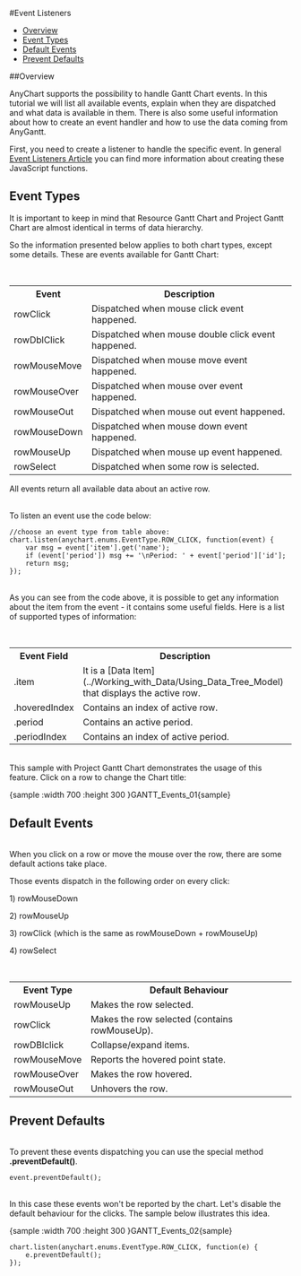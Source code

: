 #Event Listeners

* [Overview](#overview)
* [Event Types](#event_types)
* [Default Events](#default_events)
* [Prevent Defaults](#prevent_defaults)

##Overview

AnyChart supports the possibility to handle Gantt Chart events. In this tutorial we will list all available events, 
explain when they are dispatched and what data is available in them. There is also some useful information about how to create an event handler and how to use the data coming from AnyGantt.

First, you need to create a listener to handle the specific event. In general [Event Listeners Article](../Common_Settings/Event_Listeners#listener_types) you can find more information about creating these  JavaScript functions.

## Event Types

It is important to keep in mind that Resource Gantt Chart and Project Gantt Chart are almost identical in terms of data hierarchy. 

So the information presented below applies to both chart types, except some details.
These are events available for Gantt Chart:

<br><table>
<tbody>
<tr>
<th>Event</th>
<th>Description</th>
</tr>
<tr>
<td>rowClick</td>
<td>Dispatched when mouse click event happened. </td>
</tr>
<tr>
<td>rowDblClick</td>
<td>Dispatched when mouse double click event happened.</td>
</tr>
<tr>
<td>rowMouseMove</td>
<td>Dispatched when mouse move event happened.</td>
</tr>
<tr>
<td>rowMouseOver</td>
<td>Dispatched when mouse over event happened.</td>
</tr>
<tr>
<td>rowMouseOut</td>
<td>Dispatched when mouse out event happened.</td>
</tr>
<tr>
<td>rowMouseDown</td>
<td>Dispatched when mouse down event happened.</td>
</tr>
<tr>
<td>rowMouseUp</td>
<td>Dispatched when mouse up event happened.</td>
</tr>
<tr>
<td>rowSelect</td>
<td>Dispatched when some row is selected.</td>
</tr>
</tbody>
</table>

All events return all available data about an active row.

<br>To listen an event use the code below:

```
//choose an event type from table above:
chart.listen(anychart.enums.EventType.ROW_CLICK, function(event) {
    var msg = event['item'].get('name');
    if (event['period']) msg += '\nPeriod: ' + event['period']['id'];
    return msg;
});
```

<br>As you can see from the code above, it is possible to get any information about the item from the event - it contains some useful fields. Here is a list of supported types of information:

<br><table>
<tbody>
<tr>
<th>Event Field</th>
<th>Description</th>
</tr>
<tr>
<td>.item</td>
<td>It is a [Data Item](../Working_with_Data/Using_Data_Tree_Model) that displays the active row.</td>
</tr>
<tr>
<td>.hoveredIndex</td>
<td>Contains an index of active row.</td>
</tr>
<tr>
<td>.period</td>
<td>Contains an active period.</td>
</tr>
<tr>
<td>.periodIndex</td>
<td>Contains an index of active period.</td>
</tr>
<tr>
</tbody>
</table>

<br>This sample with Project Gantt Chart demonstrates the usage of this feature. Click on a row to change the Chart title:

{sample :width 700 :height 300 }GANTT\_Events\_01{sample}

## Default Events

<br>When you click on a row or move the mouse over the row, there are some default actions take place. 

Those events dispatch in the following order on every click:
<p>1) rowMouseDown</p>
<p>2) rowMouseUp </p>
<p>3) rowClick (which is the same as rowMouseDown + rowMouseUp) </p>
<p>4) rowSelect </p>

<br>
<table>
<tbody>

<tr>
<th>Event Type</th>
<th>Default Behaviour</th>
</tr>

<tr>
<td>rowMouseUp</td>
<td>Makes the row selected.</td>
</tr>

<tr>
<td>rowClick</td>
<td>Makes the row selected (contains rowMouseUp).</td>
</tr>

<tr>
<td>rowDBlclick</td>
<td>Collapse/expand items.</td>
</tr>

<tr>
<td>rowMouseMove</td>
<td>Reports the hovered point state.</td>
</tr>

<tr>
<td>rowMouseOver</td>
<td>Makes the row hovered.</td>
</tr>

<tr>
<td>rowMouseOut</td>
<td>Unhovers the row.</td>
</tr>

</tbody>
</table>

## Prevent Defaults

<br>To prevent these events dispatching you can use the special method **.preventDefault()**.

```
event.preventDefault();
```

<br>In this case these events won't be reported by the chart. Let's disable the default behaviour for the clicks. The sample below illustrates this idea.

{sample :width 700 :height 300 }GANTT\_Events\_02{sample}
```
chart.listen(anychart.enums.EventType.ROW_CLICK, function(e) {
    e.preventDefault();
});
```


